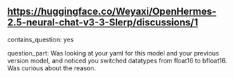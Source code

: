 ## https://huggingface.co/Weyaxi/OpenHermes-2.5-neural-chat-v3-3-Slerp/discussions/1

contains_question: yes

question_part: Was looking at your yaml for this model and your previous version model, and noticed you switched datatypes from float16 to bfloat16. Was curious about the reason.
